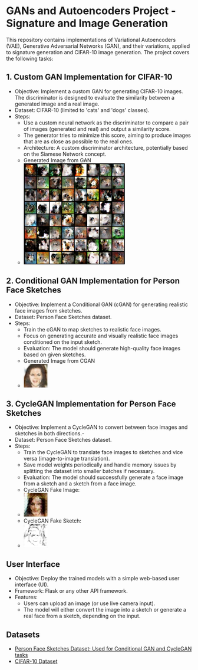 # GANs and Autoencoders Project - Signature and Image Generation
This repository contains implementations of Variational Autoencoders (VAE), Generative Adversarial Networks (GAN), and their variations, applied to signature generation and CIFAR-10 image generation. The project covers the following tasks:
## 1. Custom GAN Implementation for CIFAR-10
- Objective: Implement a custom GAN for generating CIFAR-10 images. The discriminator is designed to evaluate the similarity between a generated image and a real image.
- Dataset: CIFAR-10 (limited to 'cats' and 'dogs' classes).
- Steps:
  - Use a custom neural network as the discriminator to compare a pair of images (generated and real) and output a similarity score.
  - The generator tries to minimize this score, aiming to produce images that are as close as possible to the real ones.
  - Architecture: A custom discriminator architecture, potentially based on the Siamese Network concept.
  - Generated Image from GAN
  - ![Generated Image from GANs](GAN/Fake_Images/fake_images_epoch_13_batch_100.png)
## 2. Conditional GAN Implementation for Person Face Sketches
- Objective: Implement a Conditional GAN (cGAN) for generating realistic face images from sketches.
- Dataset: Person Face Sketches dataset.
- Steps:
  - Train the cGAN to map sketches to realistic face images.
  - Focus on generating accurate and visually realistic face images conditioned on the input sketch.
  - Evaluation: The model should generate high-quality face images based on given sketches.
  - Generated Image from CGAN
  - ![Generated Image from CGANs](CGAN/generated_images/generated_image_epoch_100_19.png)
## 3. CycleGAN Implementation for Person Face Sketches
- Objective: Implement a CycleGAN to convert between face images and sketches in both directions.- 
- Dataset: Person Face Sketches dataset.
- Steps:
  - Train the CycleGAN to translate face images to sketches and vice versa (image-to-image translation).
  - Save model weights periodically and handle memory issues by splitting the dataset into smaller batches if necessary.
  - Evaluation: The model should successfully generate a face image from a sketch and a sketch from a face image.
  - CycleGAN Fake Image:
  - ![Generated Image from CGANs](CycleGAN/cycleGAN_output/fake_images/fake_face_epoch_100_img_32.png)
  - CycleGAN Fake Sketch:
  - ![Generated Image from CGANs](CycleGAN/cycleGAN_output/fake_sketches/fake_sketch_epoch_100_img_11.png)
## User Interface
- Objective: Deploy the trained models with a simple web-based user interface (UI).
- Framework: Flask or any other API framework.
- Features:
  - Users can upload an image (or use live camera input).
  - The model will either convert the image into a sketch or generate a real face from a sketch, depending on the input.
## Datasets
- [Person Face Sketches Dataset: Used for Conditional GAN and CycleGAN tasks](https://www.cs.toronto.edu/~kriz/cifar.html)
- [CIFAR-10 Dataset](https://www.cs.toronto.edu/~kriz/cifar.html)

